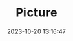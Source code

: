 ---
weight: 1
images:
- /images/edited/211.jpeg
title: Picture
date: 2023-10-20 13:16:47
tags: [luminarneo,work,ILCE-7M3,70.0,dog]
---